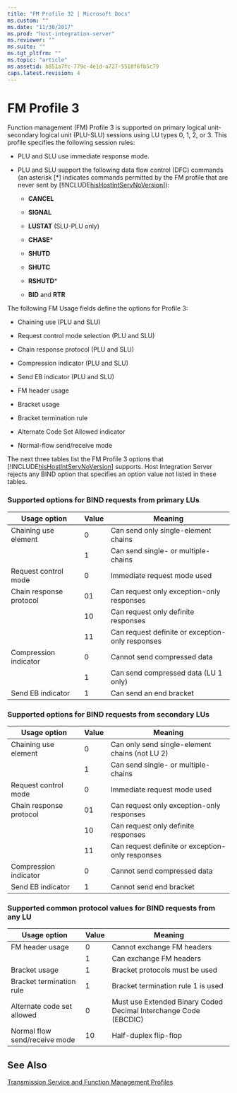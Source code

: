 ```yaml
---
title: "FM Profile 32 | Microsoft Docs"
ms.custom: ""
ms.date: "11/30/2017"
ms.prod: "host-integration-server"
ms.reviewer: ""
ms.suite: ""
ms.tgt_pltfrm: ""
ms.topic: "article"
ms.assetid: b851a7fc-779c-4e1d-a727-5510f6fb5c79
caps.latest.revision: 4
---
```

# FM Profile 3
Function management (FM) Profile 3 is supported on primary logical unit-secondary logical unit (PLU-SLU) sessions using LU types 0, 1, 2, or 3. This profile specifies the following session rules:  
  
-   PLU and SLU use immediate response mode.  
  
-   PLU and SLU support the following data flow control (DFC) commands (an asterisk [*] indicates commands permitted by the FM profile that are never sent by [!INCLUDE[hisHostIntServNoVersion](../includes/hishostintservnoversion-md.md)]):  
  
    -   **CANCEL**  
  
    -   **SIGNAL**  
  
    -   **LUSTAT** (SLU-PLU only)  
  
    -   **CHASE***  
  
    -   **SHUTD**  
  
    -   **SHUTC**  
  
    -   **RSHUTD***  
  
    -   **BID** and **RTR**  
  
 The following FM Usage fields define the options for Profile 3:  
  
-   Chaining use (PLU and SLU)  
  
-   Request control mode selection (PLU and SLU)  
  
-   Chain response protocol (PLU and SLU)  
  
-   Compression indicator (PLU and SLU)  
  
-   Send EB indicator (PLU and SLU)  
  
-   FM header usage  
  
-   Bracket usage  
  
-   Bracket termination rule  
  
-   Alternate Code Set Allowed indicator  
  
-   Normal-flow send/receive mode  
  
 The next three tables list the FM Profile 3 options that [!INCLUDE[hisHostIntServNoVersion](../includes/hishostintservnoversion-md.md)] supports. Host Integration Server rejects any BIND option that specifies an option value not listed in these tables.  
  
### Supported options for BIND requests from primary LUs  
  
|Usage option|Value|Meaning|  
|------------------|-----------|-------------|  
|Chaining use element|0|Can send only single-element chains|  
||1|Can send single- or multiple-chains|  
|Request control mode|0|Immediate request mode used|  
|Chain response protocol|01|Can request only exception-only responses|  
||10|Can request only definite responses|  
||11|Can request definite or exception-only responses|  
|Compression indicator|0|Cannot send compressed data|  
||1|Can send compressed data (LU 1 only)|  
|Send EB indicator|1|Can send an end bracket|  
  
### Supported options for BIND requests from secondary LUs  
  
|Usage option|Value|Meaning|  
|------------------|-----------|-------------|  
|Chaining use element|0|Can only send single-element chains (not LU 2)|  
||1|Can send single- or multiple-chains|  
|Request control mode|0|Immediate request mode used|  
|Chain response protocol|01|Can request only exception-only responses|  
||10|Can request only definite responses|  
||11|Can request definite or exception-only responses|  
|Compression indicator|0|Cannot send compressed data|  
|Send EB indicator|1|Cannot send end bracket|  
  
### Supported common protocol values for BIND requests from any LU  
  
|Usage option|Value|Meaning|  
|------------------|-----------|-------------|  
|FM header usage|0|Cannot exchange FM headers|  
||1|Can exchange FM headers|  
|Bracket usage|1|Bracket protocols must be used|  
|Bracket termination rule|1|Bracket termination rule 1 is used|  
|Alternate code set allowed|0|Must use Extended Binary Coded Decimal Interchange Code (EBCDIC)|  
|Normal flow send/receive mode|10|Half-duplex flip-flop|  
  
## See Also  
 [Transmission Service and Function Management Profiles](../HIS2010/transmission-service-and-function-management-profiles2.md)